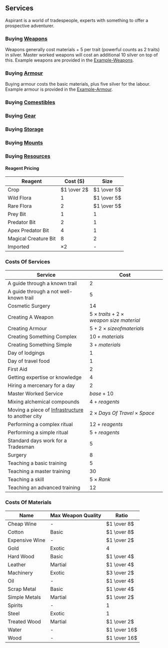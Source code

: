 ## Services
Aspirant is a world of tradespeople, experts with something to offer a prospective adventurer. 

### Buying [Weapons](Weapons)
Weapons generally cost materials + 5 per trait (powerful counts as 2 traits) in silver. Master worked weapons will cost an additional 10 silver on top of this. Example weapons are provided in the [Example-Weapons](Example-Weapons).

### Buying [Armour](Armour)
Buying armour costs the basic materials, plus five silver for the labour. Example armour is provided in the [Example-Armour](Example-Armour).

### Buying [Comestibles](Comestibles)

### Buying [Gear](Gear)

### Buying [Storage](Storage)

### Buying [Mounts](Mounts)

### Buying [Resources](Resources)

#### Reagent Pricing

| Reagent              | Cost (S)    | Size        |
| -------------------- | ----------- | ----------- |
| Crop                 | $1 \over 2$ | $1 \over 5$ |
| Wild Flora           | $1$         | $1 \over 5$ |
| Rare Flora           | $2$         | $1 \over 5$ |
| Prey Bit             | $1$         | $1$         |
| Predator Bit         | $2$         | $1$         |
| Apex Predator Bit    | $4$         | $1$         |
| Magical Creature Bit | $8$         | $2$         |
| Imported             | $\times 2$  | -           |

### Costs Of Services

| Service                                                                   | Cost                                                |
| ------------------------------------------------------------------------- | --------------------------------------------------- |
| A guide through a known trail                                             | $2$                                                 |
| A guide through a not well-known trail                                    | $5$                                                 |
| Cosmetic Surgery                                                          | $14$                                                |
| Creating A Weapon                                                         | $5 \times traits + 2 \times weapon\ size\ material$ |
| Creating Armour                                                           | $5 + 2 \times size of materials$                    |
| Creating Something Complex                                                | $10 + materials$                                    |
| Creating Something Simple                                                 | $3 + materials$                                     |
| Day of lodgings                                                           | $1$                                                 |
| Day of travel food                                                        | $1$                                                 |
| First Aid                                                                 | $2$                                                 |
| Getting expertise or knowledge                                            | $4$                                                 |
| Hiring a mercenary for a day                                              | $2$                                                 |
| Master Worked Service                                                     | $base + 10$                                         |
| Mixing alchemical compounds                                               | $4 + reagents$                                      |
| Moving a piece of [Infrastructure](Assets#Infrastructure) to another city | $2 \times Days\ Of\ Travel \times Space$            |
| Performing a complex ritual                                               | $12 + reagents$                                     |
| Performing a simple ritual                                                | $5 + reagents$                                      |
| Standard days work for a Tradesman                                      | $5$                                                 |
| Surgery                                                                   | $8$                                                 |
| Teaching a basic training                                                 | $5$                                                 |
| Teaching a master training                                                | $30$                                                |
| Teaching a skill                                                          | $5 \times Rank$                                     |
| Teaching an advanced training                                             | $12$                                                |

### Costs Of Materials

| Name           | Max Weapon Quality | Ratio        |
| -------------- | ------------------ | ------------ |
| Cheap Wine     | -                  | $1 \over 8$  |
| Cotton         | Basic              | $1 \over 8$  |
| Expensive Wine | -                  | $1 \over 2$  |
| Gold           | Exotic             | $4$          |
| Hard Wood      | Basic              | $1 \over 4$  |
| Leather        | Martial            | $1 \over 4$  |
| Machinery      | Exotic             | $3 \over 2$  |
| Oil            | -                  | $1 \over 4$  |
| Scrap Metal    | Basic              | $1 \over 4$  |
| Simple Metals  | Martial            | $1 \over 2$  |
| Spirits        | -                  | $1$          |
| Steel          | Exotic             | $1$          |
| Treated Wood   | Martial            | $1 \over 2$  |
| Water          | -                  | $1 \over 16$ |
| Wood           | -                  | $1 \over 16$ |